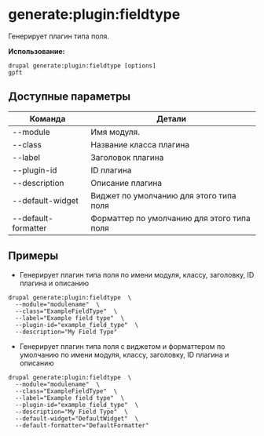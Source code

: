 # generate:plugin:fieldtype
Генерирует плагин типа поля.

**Использование:**
```
drupal generate:plugin:fieldtype [options]
gpft
```

## Доступные параметры
Команда | Детали
-------|-------------
--module | Имя модуля.
--class | Название класса плагина
--label | Заголовок плагина
--plugin-id | ID  плагина
--description | Описание плагина
--default-widget | Виджет по умолчанию для этого типа поля
--default-formatter | Форматтер по умолчанию для этого типа поля

## Примеры
* Генерирует плагин типа поля по имени модуля, классу, заголовку, ID  плагина и описанию
```
drupal generate:plugin:fieldtype  \
  --module="modulename"  \
  --class="ExampleFieldType"  \
  --label="Example field type"  \
  --plugin-id="example_field_type"  \
  --description="My Field Type"
```
* Генерирует плагин типа поля с виджетом и форматтером по умолчанию по имени модуля, классу, заголовку, ID  плагина и описанию
```
drupal generate:plugin:fieldtype  \
  --module="modulename"  \
  --class="ExampleFieldType"  \
  --label="Example field type"  \
  --plugin-id="example_field_type"  \
  --description="My Field Type"  \
  --default-widget="DefaultWidget"  \
  --default-formatter="DefaultFormatter"
```
